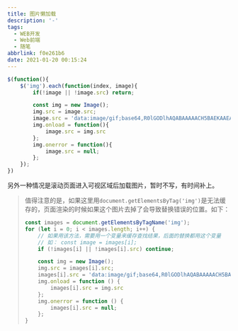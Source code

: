 ```yaml
---
title: 图片懒加载
description: '-'
tags:
  - WEB开发
  - Web前端
  - 随笔
abbrlink: f0e261b6
date: 2021-01-20 00:15:24
---
```




```javascript
$(function(){
    $('img').each(function(index, image){
        if(!image || !image.src) return;

        const img = new Image();
        img.src = image.src;
        image.src = 'data:image/gif;base64,R0lGODlhAQABAAAAACH5BAEKAAEALAAAAAABAAEAAAICTAEAOw==';
        img.onload = function(){
            image.src = img.src
        };
        img.onerror = function(){
            image.src = null;
        };
    });
})
```



另外一种情况是滚动页面进入可视区域后加载图片，暂时不写，有时间补上。



> 值得注意的是，如果这里用`document.getElementsByTag('img')`是无法缓存的，页面渲染的时候如果这个图片去掉了会导致替换错误的位置。如下：
>
> ```javascript
> const images = document.getElementsByTagName('img');
> for (let i = 0; i < images.length; i++) {
>     // 如果用该方法，需要用一个变量来缓存查找结果，后面的替换都用这个变量
>     // 如： const image = images[i];
>     if (!images[i] || !images[i].src) continue;
> 
>     const img = new Image();
>     img.src = images[i].src;
>     images[i].src = 'data:image/gif;base64,R0lGODlhAQABAAAAACH5BAEKAAEALAAAAAABAAEAAAICTAEAOw==';
>     img.onload = function () {
>         images[i].src = img.src
>     };
>     img.onerror = function () {
>         images[i].src = null;
>     };
> }
> ```